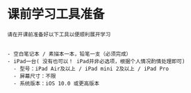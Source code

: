 # 课前学习工具准备
	

	请在开课前准备好以下工具以便顺利展开学习
	

	- 空白笔记本 / 素描本一本，铅笔一支（必须完成）
	- iPad一台( 没有也可以！ iPad并非必选项，根据个人情况酌情处理即可)
	  - 型号：iPad Air及以上 / iPad mini 2及以上 / iPad Pro
	  - 屏幕尺寸：不限
	  - 系统版本：iOS 10.0 或更高版本
